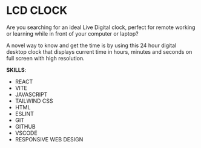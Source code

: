 # LCD CLOCK
Are you searching for an ideal Live Digital clock, perfect for remote working or learning while in front of your computer or laptop? 

A novel way to know and get the time is by using this 24 hour digital desktop clock that displays current time in hours, minutes and seconds on full screen with high resolution.

**SKILLS**: 
- REACT
- VITE 
- JAVASCRIPT 
- TAILWIND CSS
- HTML
- ESLINT
- GIT
- GITHUB
- VSCODE
- RESPONSIVE WEB DESIGN